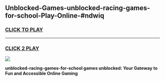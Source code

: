 
## Unblocked-Games-unblocked-racing-games-for-school-Play-Online-#ndwiq
<h3>
<a href="https://premium.freeplayer.one?title=unblocked-racing-games-for-school&ref=24F">CLICK TO PLAY</a></h3>
<hr>

<h3>
<a href="https://premium.freeplayer.one?title=unblocked-racing-games-for-school&ref=24F">CLICK 2 PLAY</a>
  
</h3>

<a href="https://premium.freeplayer.one?title=unblocked-racing-games-for-school&ref=24F/"><img src="https://clearcache.store/games.png"></a>


**unblocked-racing-games-for-school games unblocked: Your Gateway to Fun and Accessible Online Gaming**
